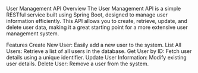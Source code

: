 User Management API
Overview
The User Management API is a simple RESTful service built using Spring Boot, designed to manage user information efficiently. This API allows you to create, retrieve, update, and delete user data, making it a great starting point for a more extensive user management system.

Features
Create New User: Easily add a new user to the system.
List All Users: Retrieve a list of all users in the database.
Get User by ID: Fetch user details using a unique identifier.
Update User Information: Modify existing user details.
Delete User: Remove a user from the system.
